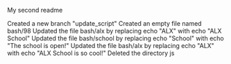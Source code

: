 My second readme

Created a new branch "update_script"
Created an empty file named bash/98
Updated the file bash/alx by replacing echo "ALX" with echo "ALX School"
Updated the file bash/school by replacing echo "School" with echo "The school is open!"
Updated the file bash/alx by replacing echo "ALX" with echo "ALX School is so cool!"
Deleted the directory js
